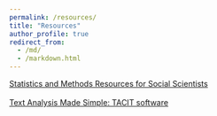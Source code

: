 ```yaml
---
permalink: /resources/
title: "Resources"
author_profile: true
redirect_from: 
  - /md/
  - /markdown.html
---
```



<a href="https://ciskiwitch.github.io/methods">
    Statistics and Methods Resources for Social Scientists </a>
<br>
<br>
<a href="http://tacit.usc.edu/">
    Text Analysis Made Simple: TACIT software </a>
